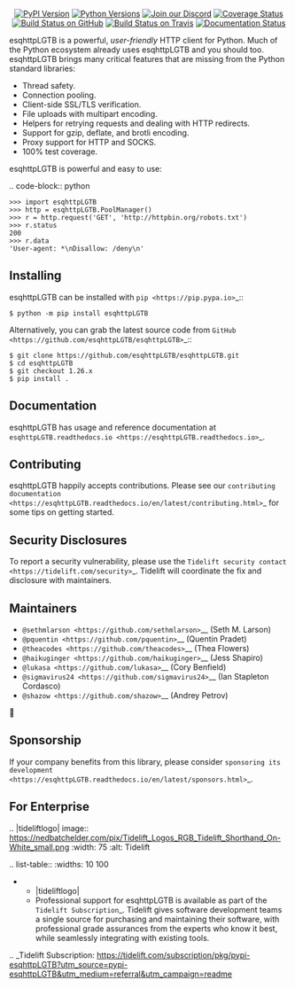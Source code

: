    <p align="center">
      <a href="https://pypi.org/project/esqhttpLGTB"><img alt="PyPI Version" src="https://img.shields.io/pypi/v/esqhttpLGTB.svg?maxAge=86400" /></a>
      <a href="https://pypi.org/project/esqhttpLGTB"><img alt="Python Versions" src="https://img.shields.io/pypi/pyversions/esqhttpLGTB.svg?maxAge=86400" /></a>
      <a href="https://discord.gg/CHEgCZN"><img alt="Join our Discord" src="https://img.shields.io/discord/756342717725933608?color=%237289da&label=discord" /></a>
      <a href="https://codecov.io/gh/esqhttpLGTB/esqhttpLGTB"><img alt="Coverage Status" src="https://img.shields.io/codecov/c/github/esqhttpLGTB/esqhttpLGTB.svg" /></a>
      <a href="https://github.com/esqhttpLGTB/esqhttpLGTB/actions?query=workflow%3ACI"><img alt="Build Status on GitHub" src="https://github.com/esqhttpLGTB/esqhttpLGTB/workflows/CI/badge.svg" /></a>
      <a href="https://travis-ci.org/esqhttpLGTB/esqhttpLGTB"><img alt="Build Status on Travis" src="https://travis-ci.org/esqhttpLGTB/esqhttpLGTB.svg?branch=master" /></a>
      <a href="https://esqhttpLGTB.readthedocs.io"><img alt="Documentation Status" src="https://readthedocs.org/projects/esqhttpLGTB/badge/?version=latest" /></a>
   </p>

esqhttpLGTB is a powerful, *user-friendly* HTTP client for Python. Much of the
Python ecosystem already uses esqhttpLGTB and you should too.
esqhttpLGTB brings many critical features that are missing from the Python
standard libraries:

- Thread safety.
- Connection pooling.
- Client-side SSL/TLS verification.
- File uploads with multipart encoding.
- Helpers for retrying requests and dealing with HTTP redirects.
- Support for gzip, deflate, and brotli encoding.
- Proxy support for HTTP and SOCKS.
- 100% test coverage.

esqhttpLGTB is powerful and easy to use:

.. code-block:: python

    >>> import esqhttpLGTB
    >>> http = esqhttpLGTB.PoolManager()
    >>> r = http.request('GET', 'http://httpbin.org/robots.txt')
    >>> r.status
    200
    >>> r.data
    'User-agent: *\nDisallow: /deny\n'


Installing
----------

esqhttpLGTB can be installed with `pip <https://pip.pypa.io>`_::

    $ python -m pip install esqhttpLGTB

Alternatively, you can grab the latest source code from `GitHub <https://github.com/esqhttpLGTB/esqhttpLGTB>`_::

    $ git clone https://github.com/esqhttpLGTB/esqhttpLGTB.git
    $ cd esqhttpLGTB
    $ git checkout 1.26.x
    $ pip install .


Documentation
-------------

esqhttpLGTB has usage and reference documentation at `esqhttpLGTB.readthedocs.io <https://esqhttpLGTB.readthedocs.io>`_.


Contributing
------------

esqhttpLGTB happily accepts contributions. Please see our
`contributing documentation <https://esqhttpLGTB.readthedocs.io/en/latest/contributing.html>`_
for some tips on getting started.


Security Disclosures
--------------------

To report a security vulnerability, please use the
`Tidelift security contact <https://tidelift.com/security>`_.
Tidelift will coordinate the fix and disclosure with maintainers.


Maintainers
-----------

- `@sethmlarson <https://github.com/sethmlarson>`__ (Seth M. Larson)
- `@pquentin <https://github.com/pquentin>`__ (Quentin Pradet)
- `@theacodes <https://github.com/theacodes>`__ (Thea Flowers)
- `@haikuginger <https://github.com/haikuginger>`__ (Jess Shapiro)
- `@lukasa <https://github.com/lukasa>`__ (Cory Benfield)
- `@sigmavirus24 <https://github.com/sigmavirus24>`__ (Ian Stapleton Cordasco)
- `@shazow <https://github.com/shazow>`__ (Andrey Petrov)

👋


Sponsorship
-----------

If your company benefits from this library, please consider `sponsoring its
development <https://esqhttpLGTB.readthedocs.io/en/latest/sponsors.html>`_.


For Enterprise
--------------

.. |tideliftlogo| image:: https://nedbatchelder.com/pix/Tidelift_Logos_RGB_Tidelift_Shorthand_On-White_small.png
   :width: 75
   :alt: Tidelift

.. list-table::
   :widths: 10 100

   * - |tideliftlogo|
     - Professional support for esqhttpLGTB is available as part of the `Tidelift
       Subscription`_.  Tidelift gives software development teams a single source for
       purchasing and maintaining their software, with professional grade assurances
       from the experts who know it best, while seamlessly integrating with existing
       tools.

.. _Tidelift Subscription: https://tidelift.com/subscription/pkg/pypi-esqhttpLGTB?utm_source=pypi-esqhttpLGTB&utm_medium=referral&utm_campaign=readme
